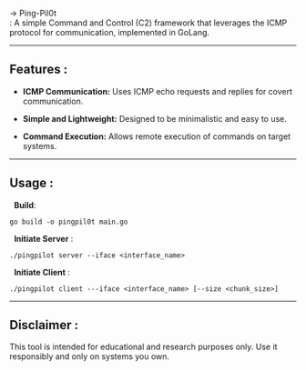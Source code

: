 
&rarr; Ping-Pil0t \
: A simple Command and Control (C2) framework that leverages the ICMP protocol for communication, implemented in GoLang.

---

## **Features** :

- **ICMP Communication:** Uses ICMP echo requests and replies for covert communication.

- **Simple and Lightweight:** Designed to be minimalistic and easy to use.

- **Command Execution:** Allows remote execution of commands on target systems.
---

## **Usage** :

&nbsp; **Build**:

```
go build -o pingpil0t main.go
```

&nbsp; **Initiate Server** :

```
./pingpilot server --iface <interface_name>
```

&nbsp; **Initiate Client** :

```
./pingpilot client ---iface <interface_name> [--size <chunk_size>]
```

---

## **Disclaimer** :

This tool is intended for educational and research purposes only. Use it responsibly and only on systems you own.
